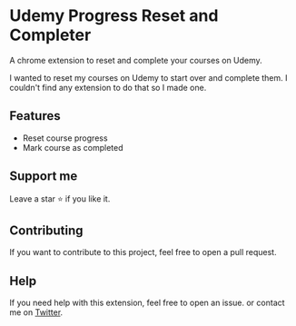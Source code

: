 
# Udemy Progress Reset and Completer

A chrome extension to reset and complete your courses on Udemy.

I wanted to reset my courses on Udemy to start over and complete them. I couldn't find any extension to do that so I made one.

## Features

- Reset course progress
- Mark course as completed


## Support me
Leave a star ⭐ if you like it.

## Contributing

If you want to contribute to this project, feel free to open a pull request.

## Help

If you need help with this extension, feel free to open an issue. or contact me on [Twitter](https://twitter.com/SagarGajare20).
